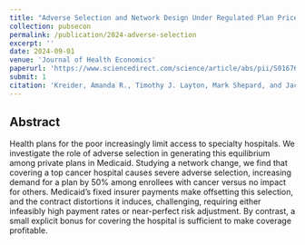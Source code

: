 ```yaml
---
title: "Adverse Selection and Network Design Under Regulated Plan Prices: Evidence From Medicaid"
collection: pubsecon
permalink: /publication/2024-adverse-selection
excerpt: ''
date: 2024-09-01
venue: 'Journal of Health Economics'
paperurl: 'https://www.sciencedirect.com/science/article/abs/pii/S0167629624000468'
submit: 1
citation: 'Kreider, Amanda R., Timothy J. Layton, Mark Shepard, and Jacob Wallace. 2024. &quot;Adverse Selection and Network Design Under Regulated Plan Prices: Evidence from Medicaid.&quot; <i>Journal of Health Economics</i> 97 (September). https://doi.org/10.1016/j.jhealeco.2024.102901'
---
```

## Abstract
Health plans for the poor increasingly limit access to specialty hospitals. We investigate the role of adverse selection in generating this equilibrium among private plans in Medicaid. Studying a network change, we find that covering a top cancer hospital causes severe adverse selection, increasing demand for a plan by 50% among enrollees with cancer versus no impact for others. Medicaid’s fixed insurer payments make offsetting this selection, and the contract distortions it induces, challenging, requiring either infeasibly high payment rates or near-perfect risk adjustment. By contrast, a small explicit bonus for covering the hospital is sufficient to make coverage profitable.
